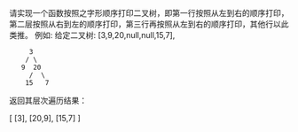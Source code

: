 请实现一个函数按照之字形顺序打印二叉树，即第一行按照从左到右的顺序打印，第二层按照从右到左的顺序打印，第三行再按照从左到右的顺序打印，其他行以此类推。
例如:
给定二叉树: [3,9,20,null,null,15,7],

```
     3
    / \
   9  20
     /  \
    15   7
```

返回其层次遍历结果：

[ [3], [20,9], [15,7] ]

